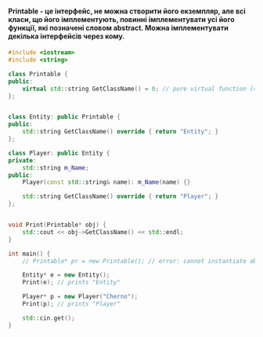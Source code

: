 #### Printable - це інтерфейс, не можна створити його екземпляр, але всі класи, що його імплементують, повинні імплементувати усі його функції, які позначені словом abstract. Можна імплементувати декілька інтерфейсів через кому.

```cpp
#include <iostream>
#include <string>

class Printable {
public:
    virtual std::string GetClassName() = 0; // pure virtual function (= 0)
};


class Entity: public Printable {
public:
    std::string GetClassName() override { return "Entity"; }
};

class Player: public Entity {
private:
    std::string m_Name;
public:
    Player(const std::string& name): m_Name(name) {}

    std::string GetClassName() override { return "Player"; }
};


void Print(Printable* obj) {
    std::cout << obj->GetClassName() << std::endl;
}

int main() {
    // Printable* pr = new Printable(); // error: cannot instantiate abstract class

    Entity* e = new Entity();
    Print(e); // prints "Entity"

    Player* p = new Player("Cherno");
    Print(p); // prints "Player"

    std::cin.get();
}
```